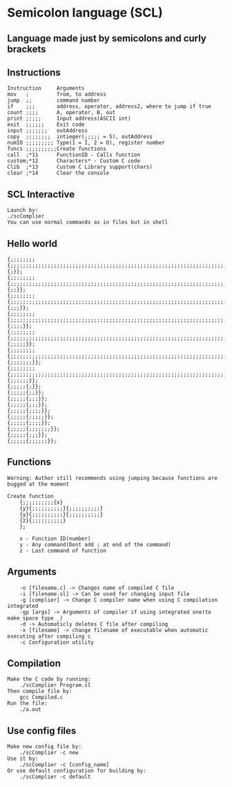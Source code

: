 # Semicolon language (SCL)

## Language made just by semicolons and  curly brackets

## Instructions
```
Instruction     Arguments
mov   ;         from, to address					
jump  ;;        command number
if    ;;;       address, operator, address2, where to jump if true
count ;;;;      A, operator, B, out	
print ;;;;;     Input address(ASCII int)
exit  ;;;;;;    Exit code
input ;;;;;;;   outAddress
copy  ;;;;;;;;  intieger(;;;;; = 5), outAddress
numIO ;;;;;;;;; Type(1 = I, 2 = O), register number
funcs ;;;;;;;;;;Create functions
call  ;*11		FunctionID - Calls function
custom;*12		Characters* - Custom C code
Clib  ;*13		Custom C Library support(chars)
clear ;*14		Clear the console
```

## SCL Interactive
```
Launch by:
./scComplier
You can use normal commands as in files but in shell
```

## Hello world
```
{;;;;;;;;{;;;;;;;;;;;;;;;;;;;;;;;;;;;;;;;;;;;;;;;;;;;;;;;;;;;;;;;;;;;;;;;;;;;;;;;;}{;}};
{;;;;;;;;{;;;;;;;;;;;;;;;;;;;;;;;;;;;;;;;;;;;;;;;;;;;;;;;;;;;;;;;;;;;;;;;;;;;;;;;;;;;;;;;;;;;;;;;;;;;;;;;;;;;;;}{;;}};
{;;;;;;;;{;;;;;;;;;;;;;;;;;;;;;;;;;;;;;;;;;;;;;;;;;;;;;;;;;;;;;;;;;;;;;;;;;;;;;;;;;;;;;;;;;;;;;;;;;;;;;;;;;;;;;;;;;;;;}{;;;}};
{;;;;;;;;{;;;;;;;;;;;;;;;;;;;;;;;;;;;;;;;;;;;;;;;;;;;;;;;;;;;;;;;;;;;;;;;;;;;;;;;;;;;;;;;;;;;;;;;;;;;;;;;;;;;;;;;;;;;;;;;}{;;;;}};
{;;;;;;;;{;;;;;;;;;;;;;;;;;;;;;;;;;;;;;;;;;;;;;;;;;;;;;;;;;;;;;;;;;;;;;;;;;;;;;;;;;;;;;;;;;;;;;;;}{;;;;;}};
{;;;;;;;;{;;;;;;;;;;;;;;;;;;;;;;;;;;;;;;;;;;;;;;;;;;;;;;;;;;;;;;;;;;;;;;;;;;;;;;;;;;;;;;;;;;;;;;;;;;;;;;;;;;;;;;;;;;;;;;;;;;}{;;;;;;;}};
{;;;;;;;;{;;;;;;;;;;;;;;;;;;;;;;;;;;;;;;;;;;;;;;;;;;;;;;;;;;;;;;;;;;;;;;;;;;;;;;;;;;;;;;;;;;;;;;;;;;;;;;;;;;;;}{;;;;;;}};
{;;;;;{;}};
{;;;;;{;;}};
{;;;;;{;;;}};
{;;;;;{;;;}};
{;;;;;{;;;;}};
{;;;;;{;;;;;}};
{;;;;;{;;;;}};
{;;;;;{;;;;;;;}};
{;;;;;{;;;}};
{;;;;;{;;;;;;}};
```
## Functions
```
Warning: Author still recommends using jumping because functions are bugged at the moment
```
```
Create function 
	{;;;;;;;;;;{x}
	{y}{;;;;;;;;;;}{;;;;;;;;;;}
	{y}{;;;;;;;;;;}{;;;;;;;;;;}
	{z}{;;;;;;;;;;}
	};

	x - Function ID(number)
	y - Any command(Dont add ; at end of the command)
	z - Last command of function

```
## Arguments
```
	-o [filename.c] -> Changes name of compiled C file
	-i [filename.sl] -> Can be used for changing input file
	-g [complier] -> Change C compiler name when using C compilation integrated
	-gp [args] -> Arguments of compiler if using integrated one(to make space type _)
	-d -> Automaticly deletes C file after compiling
	-x [filename] -> change filename of executable when automatic executing after compiling c
	-c Configuration utility
```
## Compilation
	Make the C code by running:
		./scComplier Program.sl
	Then compile file by:
		gcc Compiled.c
	Run the file:
		./a.out
## Use config files
	Make new config file by:
		./scComplier -c new
	Use it by:
		./scComplier -c [config_name]
	Or use default configuration for building by:
		./scComplier -c default
